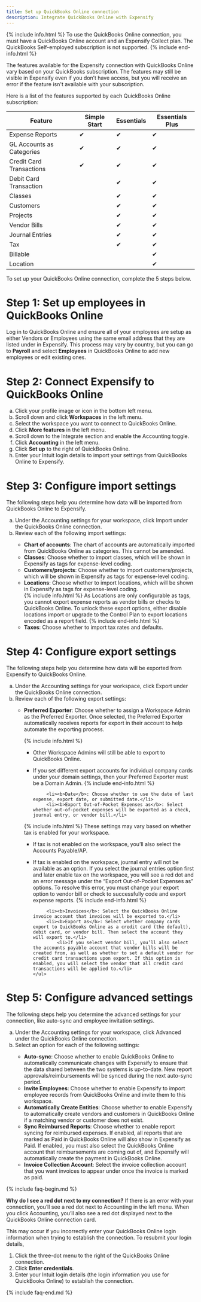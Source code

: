 ```yaml
---
title: Set up QuickBooks Online connection
description: Integrate QuickBooks Online with Expensify
---
```

<div id="new-expensify" markdown="1">

{% include info.html %}
To use the QuickBooks Online connection, you must have a QuickBooks Online account and an Expensify Collect plan. The QuickBooks Self-employed subscription is not supported.
{% include end-info.html %}

The features available for the Expensify connection with QuickBooks Online vary based on your QuickBooks subscription. The features may still be visible in Expensify even if you don’t have access, but you will receive an error if the feature isn't available with your subscription. 

Here is a list of the features supported by each QuickBooks Online subscription: 

| Feature                    | Simple Start | Essentials | Essentials Plus |
|----------------------------|--------------|------------|-----------------|
| Expense Reports            | &#10004;     | &#10004;   | &#10004;        |
| GL Accounts as Categories  | &#10004;     | &#10004;   | &#10004;        |
| Credit Card Transactions   | &#10004;     | &#10004;   | &#10004;        |
| Debit Card Transaction     |              | &#10004;   | &#10004;        |
| Classes                    |              | &#10004;   | &#10004;        |
| Customers                  |              | &#10004;   | &#10004;        |
| Projects                   |              | &#10004;   | &#10004;        |
| Vendor Bills               |              | &#10004;   | &#10004;        |
| Journal Entries            |              | &#10004;   | &#10004;        |
| Tax                        |              | &#10004;   | &#10004;        |
| Billable                   |              |            | &#10004;        |
| Location                   |              |            | &#10004;        |

To set up your QuickBooks Online connection, complete the 5 steps below.

# Step 1: Set up employees in QuickBooks Online

Log in to QuickBooks Online and ensure all of your employees are setup as either Vendors or Employees using the same email address that they are listed under in Expensify. This process may vary by country, but you can go to **Payroll** and select **Employees** in QuickBooks Online to add new employees or edit existing ones. 

# Step 2: Connect Expensify to QuickBooks Online

<ol type="a">
   <li>Click your profile image or icon in the bottom left menu.</li>
   <li>Scroll down and click <b>Workspaces</b> in the left menu.</li>
   <li>Select the workspace you want to connect to QuickBooks Online.</li>
   <li>Click <b>More features</b> in the left menu.</li>
   <li>Scroll down to the Integrate section and enable the Accounting toggle.</li>
   <li>Click <b>Accounting</b> in the left menu.</li>
   <li>Click <b>Set up</b> to the right of QuickBooks Online.</li>
   <li>Enter your Intuit login details to import your settings from QuickBooks Online to Expensify.</li>
</ol>

# Step 3: Configure import settings

The following steps help you determine how data will be imported from QuickBooks Online to Expensify. 

<ol type="a">
   <li>Under the Accounting settings for your workspace, click Import under the QuickBooks Online connection.</li>
   <li>Review each of the following import settings:</li>
       <ul>
           <li><b>Chart of accounts</b>: The chart of accounts are automatically imported from QuickBooks Online as categories. This cannot be amended.</li>
           <li><b>Classes</b>: Choose whether to import classes, which will be shown in Expensify as tags for expense-level coding.</li>
           <li><b>Customers/projects</b>: Choose whether to import customers/projects, which will be shown in Expensify as tags for expense-level coding.</li>
           <li><b>Locations</b>: Choose whether to import locations, which will be shown in Expensify as tags for expense-level coding.</li>
{% include info.html %}
As Locations are only configurable as tags, you cannot export expense reports as vendor bills or checks to QuickBooks Online. To unlock these export options, either disable locations import or upgrade to the Control Plan to export locations encoded as a report field.
{% include end-info.html %}
           <li><b>Taxes</b>: Choose whether to import tax rates and defaults.</li>
       </ul>
</ol>

# Step 4: Configure export settings

The following steps help you determine how data will be exported from Expensify to QuickBooks Online.

<ol type="a">
   <li>Under the Accounting settings for your workspace, click Export under the QuickBooks Online connection.</li>
   <li>Review each of the following export settings:</li>
       <ul>
           <li><b>Preferred Exporter</b>: Choose whether to assign a Workspace Admin as the Preferred Exporter. Once selected, the Preferred Exporter automatically receives reports for export in their account to help automate the exporting process.</li>  

{% include info.html %}
* Other Workspace Admins will still be able to export to QuickBooks Online. 
* If you set different export accounts for individual company cards under your domain settings, then your Preferred Exporter must be a Domain Admin.
{% include end-info.html %}

           <li><b>Date</b>: Choose whether to use the date of last expense, export date, or submitted date.</li>  
           <li><b>Export Out-of-Pocket Expenses as</b>: Select whether out-of-pocket expenses will be exported as a check, journal entry, or vendor bill.</li>  

{% include info.html %}
These settings may vary based on whether tax is enabled for your workspace. 
* If tax is not enabled on the workspace, you’ll also select the Accounts Payable/AP. 
* If tax is enabled on the workspace, journal entry will not be available as an option. If you select the journal entries option first and later enable tax on the workspace, you will see a red dot and an error message under the “Export Out-of-Pocket Expenses as” options. To resolve this error, you must change your export option to vendor bill or check to successfully code and export expense reports.
{% include end-info.html %}
 
           <li><b>Invoices</b>: Select the QuickBooks Online invoice account that invoices will be exported to.</li>  
           <li><b>Export as</b>: Select whether company cards export to QuickBooks Online as a credit card (the default), debit card, or vendor bill. Then select the account they will export to.</li>  
               <li>If you select vendor bill, you’ll also select the accounts payable account that vendor bills will be created from, as well as whether to set a default vendor for credit card transactions upon export. If this option is enabled, you will select the vendor that all credit card transactions will be applied to.</li>
      </ul>
</ol>   

# Step 5: Configure advanced settings

The following steps help you determine the advanced settings for your connection, like auto-sync and employee invitation settings.

<ol type="a">
   <li>Under the Accounting settings for your workspace, click Advanced under the QuickBooks Online connection.</li>
   <li>Select an option for each of the following settings:</li>
       <ul>
           <li><b>Auto-sync</b>: Choose whether to enable QuickBooks Online to automatically communicate changes with Expensify to ensure that the data shared between the two systems is up-to-date. New report approvals/reimbursements will be synced during the next auto-sync period.</li>    
           <li><b>Invite Employees</b>: Choose whether to enable Expensify to import employee records from QuickBooks Online and invite them to this workspace.</li>    
           <li><b>Automatically Create Entities</b>: Choose whether to enable Expensify to automatically create vendors and customers in QuickBooks Online if a matching vendor or customer does not exist.</li>    
           <li><b>Sync Reimbursed Reports</b>: Choose whether to enable report syncing for reimbursed expenses. If enabled, all reports that are marked as Paid in QuickBooks Online will also show in Expensify as Paid. If enabled, you must also select the QuickBooks Online account that reimbursements are coming out of, and Expensify will automatically create the payment in QuickBooks Online.</li>    
           <li><b>Invoice Collection Account</b>: Select the invoice collection account that you want invoices to appear under once the invoice is marked as paid.</li>    
      </ul>
</ol>

{% include faq-begin.md %}

**Why do I see a red dot next to my connection?** 
If there is an error with your connection, you’ll see a red dot next to Accounting in the left menu. When you click Accounting, you’ll also see a red dot displayed next to the QuickBooks Online connection card.

This may occur if you incorrectly enter your QuickBooks Online login information when trying to establish the connection. To resubmit your login details,
1. Click the three-dot menu to the right of the QuickBooks Online connection.
2. Click **Enter credentials**.
3. Enter your Intuit login details (the login information you use for QuickBooks Online) to establish the connection.

{% include faq-end.md %}

</div>
